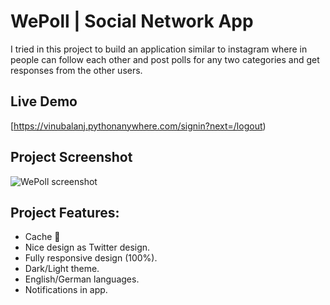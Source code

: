 # WePoll | Social Network App

I tried in this project to build an application similar to instagram where in people can follow each other and post polls for any two categories and get responses from the other users.

## Live Demo
[https://vinubalanj.pythonanywhere.com/signin?next=/logout)

## Project Screenshot
![WePoll screenshot](./home.PNG)

## Project Features:
- Cache 📂
- Nice design as Twitter design.
- Fully responsive design (100%).
- Dark/Light theme.
- English/German languages.
- Notifications in app. 
